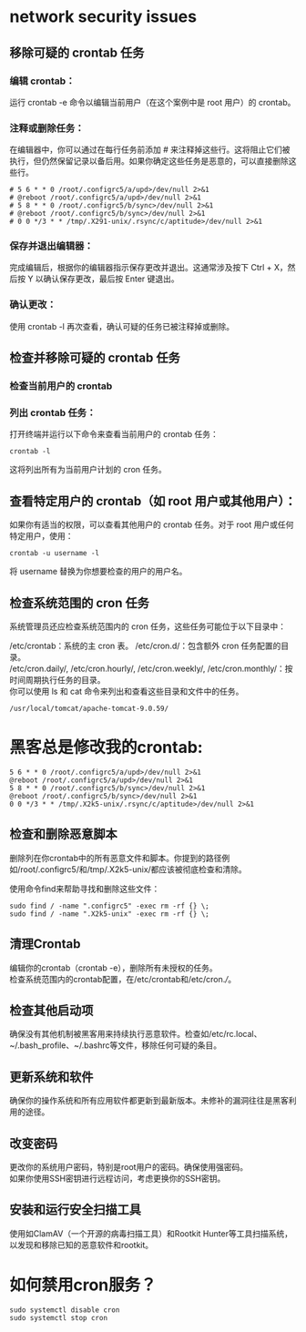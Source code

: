 # network security issues

## 移除可疑的 crontab 任务
### 编辑 crontab：
运行 crontab -e 命令以编辑当前用户（在这个案例中是 root 用户）的 crontab。  

### 注释或删除任务：
在编辑器中，你可以通过在每行任务前添加 # 来注释掉这些行。这将阻止它们被执行，但仍然保留记录以备后用。如果你确定这些任务是恶意的，可以直接删除这些行。  
```
# 5 6 * * 0 /root/.configrc5/a/upd>/dev/null 2>&1
# @reboot /root/.configrc5/a/upd>/dev/null 2>&1
# 5 8 * * 0 /root/.configrc5/b/sync>/dev/null 2>&1
# @reboot /root/.configrc5/b/sync>/dev/null 2>&1
# 0 0 */3 * * /tmp/.X291-unix/.rsync/c/aptitude>/dev/null 2>&1
```
### 保存并退出编辑器：
完成编辑后，根据你的编辑器指示保存更改并退出。这通常涉及按下 Ctrl + X，然后按 Y 以确认保存更改，最后按 Enter 键退出。  

### 确认更改：
使用 crontab -l 再次查看，确认可疑的任务已被注释掉或删除。  

## 检查并移除可疑的 crontab 任务
### 检查当前用户的 crontab
### 列出 crontab 任务：
打开终端并运行以下命令来查看当前用户的 crontab 任务：  
```
crontab -l
```

这将列出所有为当前用户计划的 cron 任务。

## 查看特定用户的 crontab（如 root 用户或其他用户）：
如果你有适当的权限，可以查看其他用户的 crontab 任务。对于 root 用户或任何特定用户，使用：  
```
crontab -u username -l
```
将 username 替换为你想要检查的用户的用户名。  

## 检查系统范围的 cron 任务

系统管理员还应检查系统范围内的 cron 任务，这些任务可能位于以下目录中：  

/etc/crontab：系统的主 cron 表。 
/etc/cron.d/：包含额外 cron 任务配置的目录。   
/etc/cron.daily/, /etc/cron.hourly/, /etc/cron.weekly/, /etc/cron.monthly/：按时间周期执行任务的目录。  
你可以使用 ls 和 cat 命令来列出和查看这些目录和文件中的任务。  
```
/usr/local/tomcat/apache-tomcat-9.0.59/
```
# 黑客总是修改我的crontab:
```
5 6 * * 0 /root/.configrc5/a/upd>/dev/null 2>&1
@reboot /root/.configrc5/a/upd>/dev/null 2>&1
5 8 * * 0 /root/.configrc5/b/sync>/dev/null 2>&1
@reboot /root/.configrc5/b/sync>/dev/null 2>&1
0 0 */3 * * /tmp/.X2k5-unix/.rsync/c/aptitude>/dev/null 2>&1
```
## 检查和删除恶意脚本
删除列在你crontab中的所有恶意文件和脚本。你提到的路径例如/root/.configrc5/和/tmp/.X2k5-unix/都应该被彻底检查和清除。

使用命令find来帮助寻找和删除这些文件：
```
sudo find / -name ".configrc5" -exec rm -rf {} \;
sudo find / -name ".X2k5-unix" -exec rm -rf {} \;
```
## 清理Crontab
编辑你的crontab（crontab -e），删除所有未授权的任务。   
检查系统范围内的crontab配置，在/etc/crontab和/etc/cron.*/*。  
## 检查其他启动项
确保没有其他机制被黑客用来持续执行恶意软件。检查如/etc/rc.local、~/.bash_profile、~/.bashrc等文件，移除任何可疑的条目。  
## 更新系统和软件
确保你的操作系统和所有应用软件都更新到最新版本。未修补的漏洞往往是黑客利用的途径。  
## 改变密码
更改你的系统用户密码，特别是root用户的密码。确保使用强密码。  
如果你使用SSH密钥进行远程访问，考虑更换你的SSH密钥。  
## 安装和运行安全扫描工具
使用如ClamAV（一个开源的病毒扫描工具）和Rootkit Hunter等工具扫描系统，以发现和移除已知的恶意软件和rootkit。  

# 如何禁用cron服务？
```
sudo systemctl disable cron
sudo systemctl stop cron

```
